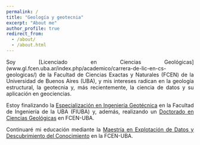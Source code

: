 ```yaml
---
permalink: /
title: "Geología y geotecnia"
excerpt: "About me"
author_profile: true
redirect_from: 
  - /about/
  - /about.html
---
```


<div style='text-align: justify;'>
Soy [Licenciado en Ciencias Geológicas](www.gl.fcen.uba.ar/index.php/academico/carrera-de-lic-en-cs-geologicas/) de la Facultad de Ciencias Exactas y Naturales (FCEN) de la Universidad de Buenos Aires (UBA), y mis intereses radican en la geología estructural, la geotecnia y, más recientemente, la ciencia de datos y su aplicación en geociencias. 
  
Estoy finalizando la [Especialización en Ingeniería Geotécnica](https://campusold.fi.uba.ar/course/view.php?id=3350) en la Facultad de Ingeniería de la UBA (FIUBA) y, además, realizando un [Doctorado en Ciencias Geológicas](www.gl.fcen.uba.ar/index.php/academico/carrera-de-doctorado-en-cs-geol-gicas/) en FCEN-UBA. 

Continuaré mi educación mediante la [Maestría en Explotación de Datos y Descubrimiento del Conocimiento](https://datamining.dc.uba.ar/datamining/) en la FCEN-UBA.
</div>
